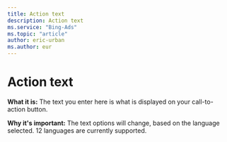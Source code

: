 ```yaml
---
title: Action text
description: Action text
ms.service: "Bing-Ads"
ms.topic: "article"
author: eric-urban
ms.author: eur
---
```


# Action text

**What it is:**     The text you enter here is what is displayed on your call-to-action button.

**Why it's important:**  The text options will change, based on the language selected. 12 languages are currently supported.


